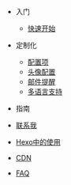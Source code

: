 - 入门
  - [快速开始](quickstart.md)

- 定制化
  - [配置项](configuration.md)
  - [头像配置](avatar.md)
  - [邮件提醒](https://github.com/xCss/Valine/wiki/Valine-%E8%AF%84%E8%AE%BA%E7%B3%BB%E7%BB%9F%E4%B8%AD%E7%9A%84%E9%82%AE%E4%BB%B6%E6%8F%90%E9%86%92%E8%AE%BE%E7%BD%AE)
  - [多语言支持](i18n.md)
- 指南
 - [联系我](contact.md)
 - [Hexo中的使用](hexo.md)
 - [CDN](cdn.md)
 - [FAQ](faq.md)
